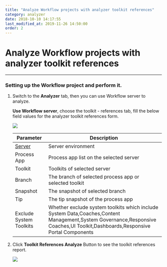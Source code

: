 ```yaml
---
title: "Analyze Workflow projects with analyzer toolkit references"
category: analyzer
date: 2018-10-10 14:17:55
last_modified_at: 2019-11-26 14:50:00
order: 2
---
```


# Analyze Workflow projects with analyzer toolkit references
***
### Setting up the Workflow project and perform it.

   1. Switch to the **Analyzer** tab, then you can use Workflow server to analyze.

      **Use Workflow server**, choose the toolkit - references tab, fill the below field values for the analyzer toolkit references form.

      ![][analyzer_toolkit_references]

      |   Parameter   | Description    |
      | ------------- |----------------|
      | [Server][1]   |Server environment|
      | Process App   |Process app list on the selected server|
      | Toolkit       |Toolkits of  selected server|
      | Branch        |The branch of selected process app or selected toolkit|
      | Snapshot      |The snapshot of selected branch|
      | Tip           |The tip snapshot of the process app|
      | Exclude System Toolkits|Whether exclude system toolkits which include System Data,Coaches,Content Management,System Governance,Responsive Coaches,UI Toolkit,Dashboards,Responsive Portal Components|
   
   2. Click **Toolkit References Analyze** Button to see the toolkit references report.

      ![][analyzer_toolkit_references_report]


[analyzer_toolkit_references]: ../images/analyzer/analyzer_toolkit_references.png
[analyzer_toolkit_references_report]: ../images/analyzer/analyzer_toolkit_references_report.png

[1]: ../administration/administration-bpm-configuration.html
